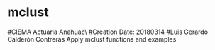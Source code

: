 # mclust
#CIEMA Actuaria Anahuac\\
#Creation Date: 20180314
#Luis Gerardo Calderón Contreras
Apply mclust functions and examples

